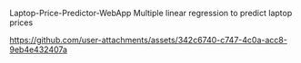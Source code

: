 Laptop-Price-Predictor-WebApp
Multiple linear regression to predict laptop prices


https://github.com/user-attachments/assets/342c6740-c747-4c0a-acc8-9eb4e432407a





